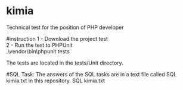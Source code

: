 # kimia
 Technical test for the position of PHP developer

#instruction
1 - Download the project test <br>
2 - Run the test to PHPUnit <br>
    .\vendor\bin\phpunit tests

The tests are located in the tests/Unit directory.

#SQL Task:
The answers of the SQL tasks are in a text file called SQL kimia.txt in this repository.
SQL kimia.txt
